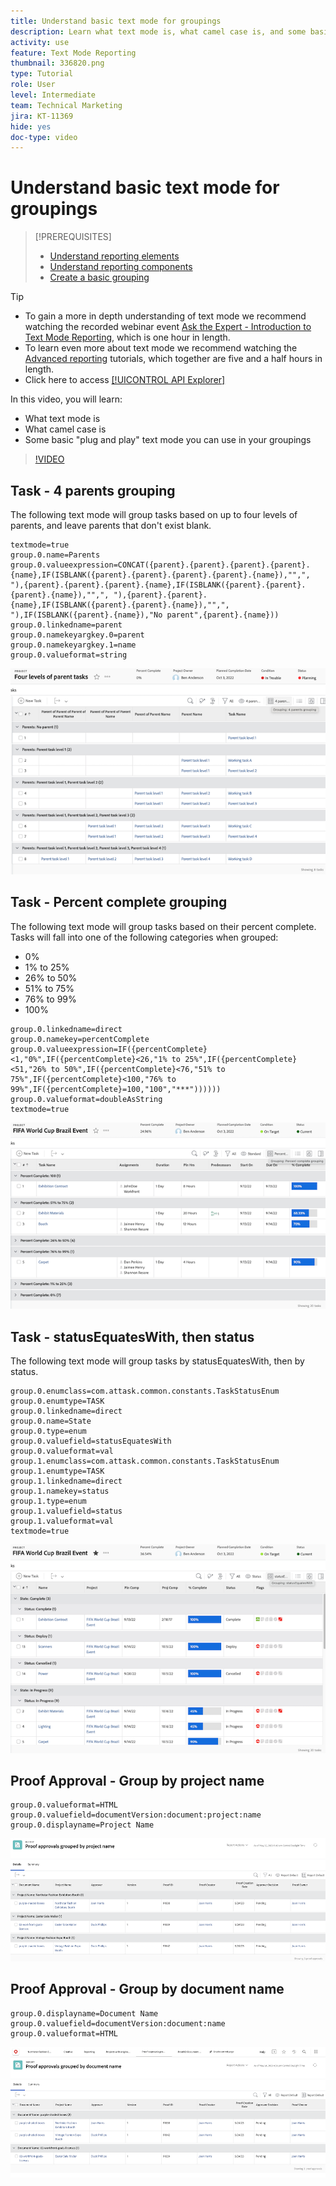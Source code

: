 ```yaml
---
title: Understand basic text mode for groupings
description: Learn what text mode is, what camel case is, and some basic "plug and play" text mode you can use in your groupings in Workfront.
activity: use
feature: Text Mode Reporting
thumbnail: 336820.png
type: Tutorial
role: User
level: Intermediate
team: Technical Marketing
jira: KT-11369
hide: yes
doc-type: video
---
```

# Understand basic text mode for groupings

>[!PREREQUISITES]
>
>* [Understand reporting elements](https://experienceleague.adobe.com/docs/workfront-learn/tutorials-workfront/reporting/basic-reporting/reporting-elements.html?lang=en)
>* [Understand reporting components](https://experienceleague.adobe.com/docs/workfront-learn/tutorials-workfront/reporting/basic-reporting/reporting-components.html?lang=en)
>* [Create a basic grouping](https://experienceleague.adobe.com/docs/workfront-learn/tutorials-workfront/reporting/basic-reporting/create-a-basic-grouping.html?lang=en)


>[!TIP]
>
>* To gain a more in depth understanding of text mode we recommend watching the recorded webinar event [Ask the Expert - Introduction to Text Mode Reporting](https://experienceleague.adobe.com/docs/workfront-events/events/reporting-and-dashboards/introduction-to-text-mode-reporting.html?lang=en), which is one hour in length.
>* To learn even more about text mode we recommend watching the [Advanced reporting](https://experienceleague.adobe.com/docs/workfront-learn/tutorials-workfront/reporting/advanced-reporting/welcome-to-advanced-reporting.html?lang=en) tutorials, which together are five and a half hours in length.
>* Click here to access [[!UICONTROL API Explorer]](https://developer.adobe.com/workfront/api-explorer/)

In this video, you will learn:

* What text mode is 
* What camel case is 
* Some basic "plug and play" text mode you can use in your groupings 

>[!VIDEO](https://video.tv.adobe.com/v/3410641/?quality=12&learn=on)

## Task - 4 parents grouping

The following text mode will group tasks based on up to four levels of parents, and leave parents that don't exist blank.

```
textmode=true
group.0.name=Parents
group.0.valueexpression=CONCAT({parent}.{parent}.{parent}.{parent}.{name},IF(ISBLANK({parent}.{parent}.{parent}.{parent}.{name}),"",", "),{parent}.{parent}.{parent}.{name},IF(ISBLANK({parent}.{parent}.{parent}.{name}),"",", "),{parent}.{parent}.{name},IF(ISBLANK({parent}.{parent}.{name}),"",", "),IF(ISBLANK({parent}.{name}),"No parent",{parent}.{name}))
group.0.linkedname=parent
group.0.namekeyargkey.0=parent
group.0.namekeyargkey.1=name
group.0.valueformat=string
```

![A screen image showing project tasks grouped by 4 parents](assets/4-parents-grouping.png)


## Task - Percent complete grouping

The following text mode will group tasks based on their percent complete. Tasks will fall into one of the following categories when grouped:

* 0%
* 1% to 25%
* 26% to 50%
* 51% to 75%
* 76% to 99%
* 100%

```
group.0.linkedname=direct
group.0.namekey=percentComplete
group.0.valueexpression=IF({percentComplete}<1,"0%",IF({percentComplete}<26,"1% to 25%",IF({percentComplete}<51,"26% to 50%",IF({percentComplete}<76,"51% to 75%",IF({percentComplete}<100,"76% to 99%",IF({percentComplete}=100,"100","***"))))))
group.0.valueformat=doubleAsString
textmode=true
```

![A screen image showing project tasks grouped by percent complete](assets/percent-complete-grouping.png)

## Task - statusEquatesWith, then status

The following text mode will group tasks by statusEquatesWith, then by status.

```
group.0.enumclass=com.attask.common.constants.TaskStatusEnum
group.0.enumtype=TASK
group.0.linkedname=direct
group.0.name=State
group.0.type=enum
group.0.valuefield=statusEquatesWith
group.0.valueformat=val
group.1.enumclass=com.attask.common.constants.TaskStatusEnum
group.1.enumtype=TASK
group.1.linkedname=direct
group.1.namekey=status
group.1.type=enum
group.1.valuefield=status
group.1.valueformat=val
textmode=true
```

![A screen image showing project tasks grouped by statusEquatesWith](assets/status-equates-with.png)


## Proof Approval - Group by project name

```
group.0.valueformat=HTML
group.0.valuefield=documentVersion:document:project:name
group.0.displayname=Project Name
```

![A screen image showing Proof approvals grouped by project name](assets/proof-approvals-grouped-by-project-name.png)


## Proof Approval - Group by document name

```
group.0.displayname=Document Name
group.0.valuefield=documentVersion:document:name
group.0.valueformat=HTML
```

![A screen image showing Proof approvals grouped by project name](assets/proof-approvals-grouped-by-doc-name.png)

